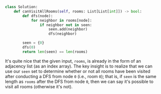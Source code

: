 ```python
class Solution:
    def canVisitAllRooms(self, rooms: List[List[int]]) -> bool:
        def dfs(node):
            for neighbor in rooms[node]:
                if neighbor not in seen:
                    seen.add(neighbor)
                    dfs(neighbor)
    
        seen = {0}
        dfs(0)
        return len(seen) == len(rooms)
```

It's quite nice that the given input, `rooms`, is already in the form of an adjacency list (as an index array). The key insight is to realize that we can use our `seen` set to determine whether or not all rooms have been visited after conducting a DFS from node `0` (i.e., room `0`); that is, if `seen` is the same length as `rooms` after the DFS from node `0`, then we can say it's possible to visit all rooms (otherwise it's not).